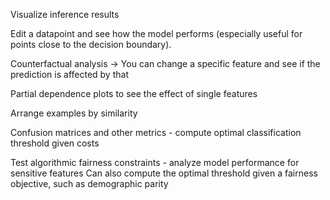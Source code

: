 

Visualize inference results

Edit a datapoint and see how the model performs (especially useful for points close to the decision boundary).

Counterfactual analysis -> You can change a specific feature and see if the prediction is affected by that

Partial dependence plots to see the effect of single features

Arrange examples by similarity

Confusion matrices and other metrics - compute optimal classification threshold given costs

Test algorithmic fairness constraints - analyze model performance for sensitive features
Can also compute the optimal threshold given a fairness objective, such as demographic parity

